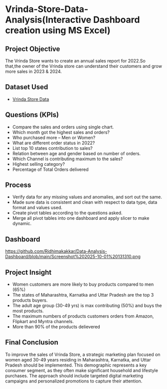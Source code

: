 # Vrinda-Store-Data-Analysis(Interactive Dashboard creation using MS Excel)
## Project Objective
The Vrinda Store wants to create an annual sales report for 2022.So that,the owner of the Vrinda store can understand their customers and grow more sales in 2023 & 2024.

## Dataset Used
 - <a href="github.com/rishabhnmishra/Excel-Tutorial/raw/main/Vrinda%20Store%20Data%20Analysis.xlsx">Vrinda Store Data</a>

## Questions  (KPIs)
- Compare the sales and orders using single chart.
- Which month got the highest sales and orders?
- Who purchased more – Men or Women?
- What are different order status in 2022?
- List top 10 states contribution to sales?
- Relation between age and gender based on number of orders.
- Which Channel is contributing maximum to the sales?
- Highest selling category?
- Percentage of Total Orders delivered


## Process
- Verify data for any missing values and anomalies, and sort out the same.
- Made sure data is consistent and clean with respect to data type, data format and values used.
- Create pivot tables according to the questions asked.
- Merge all pivot tables into one dashboard and apply slicer to make dynamic.


## Dashboard
https://github.com/Ridhimakakkar/Data-Analysis-Dashboard/blob/main/Screenshot%202025-10-01%20131310.png


## Project Insight
- Women customers are more likely to buy products compared to men (65%)
- The states of Maharashtra, Karnatka and Uttar Pradesh are the top 3 products buyers.
- The adult age group (30-49 yrs) is max contributing (50%) and buys the most products.
- The maximum numbers of products customers orders from Amazon, Flipkart and Myntra channels.
- More than 90% of the products delievered

## Final Conclusion
To improve the sales of Vrinda Store, a strategic marketing plan focused on women aged 30-49 years residing in Maharashtra, Karnatka, and Uttar Pradesh should be implemented. This demographic represents a key consumer segment, as they often make significant household and lifestyle purchases. The approach should include targeted digital marketing campaigns and personalized promotions to capture their attention.

